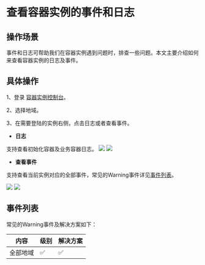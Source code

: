 # 查看容器实例的事件和日志
## 操作场景
事件和日志可帮助我们在容器实例遇到问题时，排查一些问题。本文主要介绍如何来查看容器实例的日志及事件。

## 具体操作
1、登录 [容器实例控制台]()。

2、选择地域。

3、在需要登陆的实例右侧，点击日志或者查看事件。

- **日志**

支持查看初始化容器及业务容器日志。
![](https://main.qcloudimg.com/raw/cfb7cd8ba5d4537e10cf54c9bda3c043.png)
![](https://main.qcloudimg.com/raw/d45ce3cacca1be0a7c3772172ed4f1e8.png)

- **查看事件**

支持查看当前实例对应的全部事件，常见的Warning事件详见[事件列表](#event)。

![](https://main.qcloudimg.com/raw/a09e2ce203d78c5450dc073421ab69a0.png)
![](https://main.qcloudimg.com/raw/822c5114893eb7fa74ecc59ed533cbc9.png)


[](id:event)
## 事件列表
常见的Warning事件及解决方案如下：

内容|级别|解决方案
--|----|---
全部地域|✅|✅
